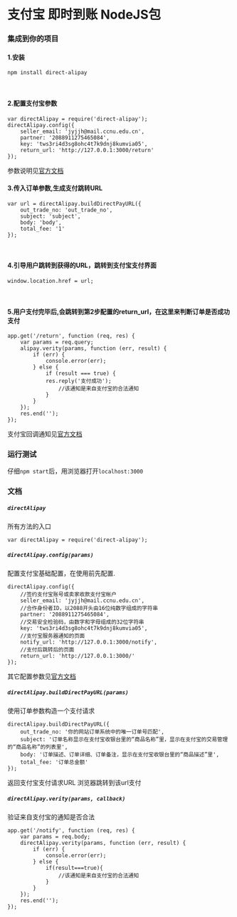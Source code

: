 # 支付宝 即时到账 NodeJS包
### 集成到你的项目
#### 1.安装

    npm install direct-alipay    
    
#### 2.配置支付宝参数
   
    var directAlipay = require('direct-alipay');
    directAlipay.config({
        seller_email: 'jyjjh@mail.ccnu.edu.cn',
        partner: '2088911275465084',
        key: 'tws3ri4d3sg8ohc4t7k9dnj8kumvia05',
        return_url: 'http://127.0.0.1:3000/return'
    });    
    
参数说明见[官方文档](https://openhome.alipay.com/platform/document.htm#webApp-directPay-API-direct)
    
#### 3.传入订单参数,生成支付跳转URL
   
    var url = directAlipay.buildDirectPayURL({
        out_trade_no: 'out_trade_no',
        subject: 'subject',
        body: 'body',
        total_fee: '1'
    });
   
#### 4.引导用户跳转到获得的URL，跳转到支付宝支付界面

    window.location.href = url;
    
#### 5.用户支付完毕后,会跳转到第2步配置的return_url，在这里来判断订单是否成功支付
 
    app.get('/return', function (req, res) {
        var params = req.query;
        alipay.verity(params, function (err, result) {
            if (err) {
                console.error(err);
            } else {
                if (result === true) {
                res.reply('支付成功');
                    //该通知是来自支付宝的合法通知
                }
            }
        });
        res.end('');
    });
    
支付宝回调通知见[官方文档](https://openhome.alipay.com/platform/document.htm#webApp-transPay-transpay-notify)

### 运行测试
仔细`npm start`后，用浏览器打开`localhost:3000`

### 文档
##### `directAlipay`
所有方法的入口

    var directAlipay = require('direct-alipay');

##### `directAlipay.config(params)`
配置支付宝基础配置，在使用前先配置.
    
    directAlipay.config({
        //签约支付宝账号或卖家收款支付宝帐户
        seller_email: 'jyjjh@mail.ccnu.edu.cn',
        //合作身份者ID，以2088开头由16位纯数字组成的字符串
        partner: '2088911275465084',
        //交易安全检验码，由数字和字母组成的32位字符串
        key: 'tws3ri4d3sg8ohc4t7k9dnj8kumvia05',
        //支付宝服务器通知的页面
        notify_url: 'http://127.0.0.1:3000/notify',
        //支付后跳转后的页面
        return_url: 'http://127.0.0.1:3000/'
    });  
其它配置参数见[官方文档](https://openhome.alipay.com/platform/document.htm#webApp-directPay-API-direct)

##### `directAlipay.buildDirectPayURL(params)`
使用订单参数构造一个支付请求

    directAlipay.buildDirectPayURL({
        out_trade_no: '你的网站订单系统中的唯一订单号匹配',
        subject: '订单名称显示在支付宝收银台里的“商品名称”里，显示在支付宝的交易管理的“商品名称”的列表里',
        body: '订单描述、订单详细、订单备注，显示在支付宝收银台里的“商品描述”里',
        total_fee: '订单总金额'
    });

返回支付宝支付请求URL 浏览器跳转到该url支付

##### `directAlipay.verity(params, callback)`
验证来自支付宝的通知是否合法

    app.get('/notify', function (req, res) {
        var params = req.body;
        directAlipay.verity(params, function (err, result) {
            if (err) {
                console.error(err);
            } else {
                if(result===true){
                    //该通知是来自支付宝的合法通知
                }
            }
        });
        res.end('');
    });
